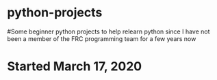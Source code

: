 # python-projects

#Some beginner python projects to help relearn python since I have not been a member of the FRC programming team for a few years now
# Started March 17, 2020
